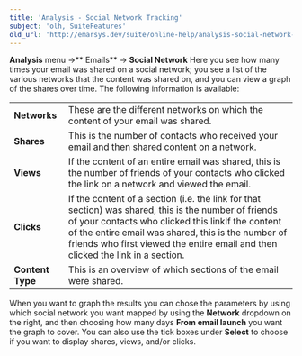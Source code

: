 ```yaml
---
title: 'Analysis - Social Network Tracking'
subject: 'olh, SuiteFeatures'
old_url: 'http://emarsys.dev/suite/online-help/analysis-social-network-tracking/'
---
```


**Analysis** menu ->** Emails** -> **Social Network** Here you see how many times your email was shared on a social network; you see a list of the various networks that the content was shared on, and you can view a graph of the shares over time. The following information is available: <div> <table><tbody><tr><td>**Networks**</td> <td>These are the different networks on which the content of your email was shared.</td> </tr><tr><td>**Shares**</td> <td>This is the number of contacts who received your email and then shared content on a network.</td> </tr><tr><td>**Views**</td> <td>If the content of an entire email was shared, this is the number of friends of your contacts who clicked the link on a network and viewed the email.</td> </tr><tr><td>**Clicks**</td> <td>If the content of a section (i.e. the link for that section) was shared, this is the number of friends of your contacts who clicked this linkIf the content of the entire email was shared, this is the number of friends who first viewed the entire email and then clicked the link in a section.</td> </tr><tr><td>**Content Type**</td> <td>This is an overview of which sections of the email were shared.</td> </tr></tbody></table></div> When you want to graph the results you can chose the parameters by using which social network you want mapped by using the **Network** dropdown on the right, and then choosing how many days **From email launch** you want the graph to cover. You can also use the tick boxes under **Select** to choose if you want to display shares, views, and/or clicks.